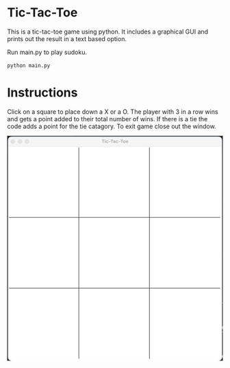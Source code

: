 
# Tic-Tac-Toe
This is a tic-tac-toe game using python. It includes a graphical GUI and prints out the result in a text based option.

Run main.py to play sudoku.

```
python main.py
```

# Instructions
Click on a square to place down a X or a O. The player with 3 in a row wins and gets a point added to their total number of wins. If there is a tie the code adds a point for the tie catagory. To exit game close out the window.

![Alt Text](tic-tac-toe.gif)

